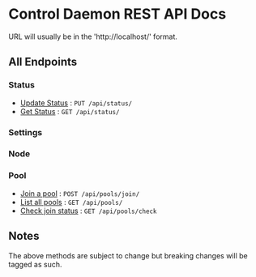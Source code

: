 # Control Daemon REST API Docs

URL will usually be in the 'http://localhost/' format.

## All Endpoints

### Status

* [Update Status](status/README.md#PUT) : `PUT /api/status/`
* [Get Status](status/README.md#GET) : `GET /api/status/`

### Settings


### Node


### Pool

* [Join a pool](pools/join.md) : `POST /api/pools/join/`
* [List all pools](pools/list.md) : `GET /api/pools/`
* [Check join status](pools/check.md) : `GET /api/pools/check`

## Notes
The above methods are subject to change but breaking changes will be tagged as such.
